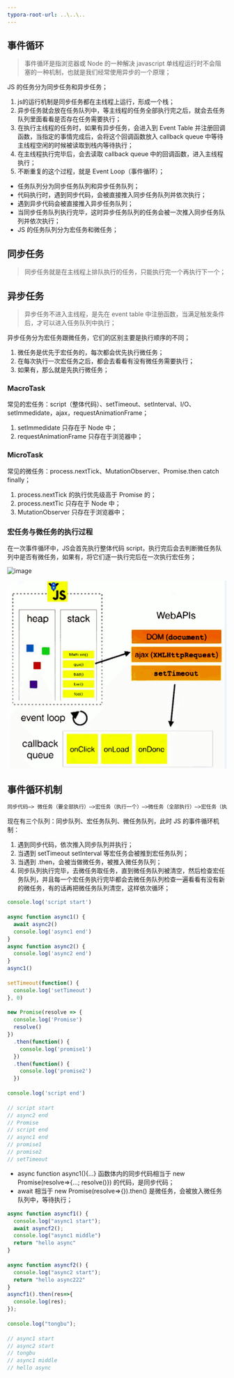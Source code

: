 ```yaml
---
typora-root-url: ..\..\..
---
```


## 事件循环

> 事件循环是指浏览器或 Node 的一种解决 javascript 单线程运行时不会阻塞的一种机制，也就是我们经常使用异步的一个原理；

JS 的任务分为同步任务和异步任务；

1. js的运行机制是同步任务都在主线程上运行，形成一个栈；
2. 异步任务就会放在任务队列中，等主线程的任务全部执行完之后，就会去任务队列里面看看是否存在任务需要执行；
3. 在执行主线程的任务时，如果有异步任务，会进入到 Event Table 并注册回调函数，当指定的事情完成后，会将这个回调函数放入 callback queue 中等待主线程空闲的时候被读取到栈内等待执行；
4. 在主线程执行完毕后，会去读取 callback queue 中的回调函数，进入主线程执行；
5. 不断重复的这个过程，就是 Event Loop（事件循环）；

- 任务队列分为同步任务队列和异步任务队列；
- 代码执行时，遇到同步代码，会被直接推入同步任务队列并依次执行；
- 遇到异步代码会被直接推入异步任务队列；
- 当同步任务队列执行完毕，这时异步任务队列的任务会被一次推入同步任务队列并依次执行；
- JS 的任务队列分为宏任务和微任务；

## 同步任务

> 同步任务就是在主线程上排队执行的任务，只能执行完一个再执行下一个；

## 异步任务

> 异步任务不进入主线程，是先在 event table 中注册函数，当满足触发条件后，才可以进入任务队列中执行；

异步任务分为宏任务跟微任务，它们的区别主要是执行顺序的不同；

1. 微任务是优先于宏任务的，每次都会优先执行微任务；
2. 在每次执行一次宏任务之后，都会去看看有没有微任务需要执行；
3. 如果有，那么就是先执行微任务；

### MacroTask

常见的宏任务：script（整体代码）、setTimeout、setInterval、I/O、setImmedidate，ajax，requestAnimationFrame；

1. setImmedidate 只存在于 Node 中；
2. requestAnimationFrame 只存在于浏览器中；

### MicroTask

常见的微任务：process.nextTick、MutationObserver、Promise.then catch finally；

1. process.nextTick 的执行优先级高于 Promise 的； 
2. process.nextTic 只存在于 Node 中；
3. MutationObserver 只存在于浏览器中；

### 宏任务与微任务的执行过程

在一次事件循环中，JS会首先执行整体代码 script，执行完后会去判断微任务队列中是否有微任务，如果有，将它们逐一执行完后在一次执行宏任务；

![image](https://user-gold-cdn.xitu.io/2019/1/9/16831353b00ff06c?w=667&h=592&f=png&s=48343)

![事件循环图](/images/事件机制/事件循环图.jpg)



## 事件循环机制

```html
同步代码—> 微任务（要全部执行）—>宏任务（执行一个）—>微任务（全部执行）—>宏任务（执行一个）
```

现在有三个队列：同步队列、宏任务队列、微任务队列，此时 JS 的事件循环机制：

1. 遇到同步代码，依次推入同步队列并执行；
2. 当遇到 setTimeout setInterval 等宏任务会被推到宏任务队列；
3. 当遇到 .then，会被当做微任务，被推入微任务队列；
4. 同步队列执行完毕，去微任务取任务，直到微任务队列被清空，然后检查宏任务队列，并且每一个宏任务执行完毕都会去微任务队列检查一遍看看有没有新的微任务，有的话再把微任务队列清空，这样依次循环；


```javascript
console.log('script start')

async function async1() {
  await async2()
  console.log('async1 end')
}
async function async2() {
  console.log('async2 end')
}
async1()

setTimeout(function() {
  console.log('setTimeout')
}, 0)

new Promise(resolve => {
  console.log('Promise')
  resolve()
})
  .then(function() {
    console.log('promise1')
  })
  .then(function() {
    console.log('promise2')
  })

console.log('script end')

// script start  
// async2 end   
// Promise   
// script end  
// async1 end  
// promise1  
// promise2  
// setTimeout  
```

- async function async1(){...} 函数体内的同步代码相当于 new Promise(resolve=>{...; resolve()}) 的代码，是同步代码；
- await 相当于 new Promise(resolve=>{}).then() 是微任务，会被放入微任务队列中，等待执行；

```javascript
async function asyncf1() {
  console.log("async1 start");
  await asyncf2();
  console.log("async1 middle")
  return "hello async"
}

async function asyncf2() {
  console.log("async2 start");
  return "hello async222"
}
asyncf1().then(res=>{
  console.log(res);
});

console.log("tongbu");

// async1 start
// async2 start
// tongbu
// async1 middle
// hello async
```

